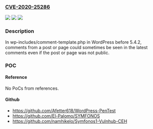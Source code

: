 ### [CVE-2020-25286](https://cve.mitre.org/cgi-bin/cvename.cgi?name=CVE-2020-25286)
![](https://img.shields.io/static/v1?label=Product&message=n%2Fa&color=blue)
![](https://img.shields.io/static/v1?label=Version&message=n%2Fa&color=blue)
![](https://img.shields.io/static/v1?label=Vulnerability&message=n%2Fa&color=brighgreen)

### Description

In wp-includes/comment-template.php in WordPress before 5.4.2, comments from a post or page could sometimes be seen in the latest comments even if the post or page was not public.

### POC

#### Reference
No PoCs from references.

#### Github
- https://github.com/Afetter618/WordPress-PenTest
- https://github.com/El-Palomo/SYMFONOS
- https://github.com/namhikelo/Symfonos1-Vulnhub-CEH

